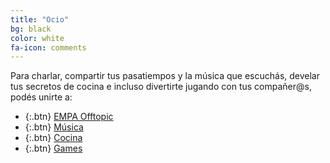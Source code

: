 ```yaml
---
title: "Ocio"
bg: black
color: white
fa-icon: comments
---
```


<!---
No poner los links de t.joinchat directamente,
usar https://www.protectyourlinks.com/ para obtener
un link corto protegido por captcha
-->

<p class="texto-justificado"> Para charlar, compartir tus pasatiempos y la música que escuchás, develar tus secretos de cocina e incluso divertirte jugando con tus compañer@s, podés unirte a: </p>

* {:.btn}  [<i class="fas fa-icons"></i>EMPA Offtopic](https://t.me/joinchat/DFRad0z1QW998Q79hELxuQ)
* {:.btn}  [<i class="fas fa-headphones-alt"></i> Música](https://t.me/joinchat/DFRad1KJYUu2R7ESUe_vTw)
* {:.btn}  [<i class="fas fa-hamburger"></i>Cocina](https://t.me/joinchat/DFRadx16HqGeUNjwYuYe2A)
* {:.btn}  [<i class="fas fa-gamepad"></i>Games](https://t.me/joinchat/DFRad1KucLnqUip1Ymz0jg)




